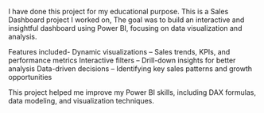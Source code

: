 I have done this project for my educational purpose.
This is a Sales Dashboard project I worked on,
The goal was to build an interactive and insightful dashboard using Power BI, focusing on data visualization and analysis.

Features included-
 Dynamic visualizations – Sales trends, KPIs, and performance metrics
 Interactive filters – Drill-down insights for better analysis
 Data-driven decisions – Identifying key sales patterns and growth opportunities

This project helped me improve my Power BI skills, including DAX formulas, data modeling, and visualization techniques. 
